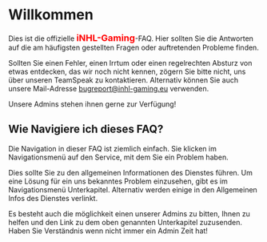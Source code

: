 # Willkommen

Dies ist die offizielle <b style="color:red; font-size:18px">iNHL-Gaming</b>-FAQ. 
Hier sollten Sie die Antworten auf die am häufigsten gestellten Fragen oder auftretenden Probleme finden.

Sollten Sie einen Fehler, einen Irrtum oder einen regelrechten Absturz von etwas entdecken, das wir noch nicht kennen, zögern Sie bitte nicht, uns über unseren TeamSpeak zu kontaktieren. 
Alternativ können Sie auch unsere Mail-Adresse bugreport@inhl-gaming.eu verwenden.

Unsere Admins stehen ihnen gerne zur Verfügung!

## Wie Navigiere ich dieses FAQ?

Die Navigation in dieser FAQ ist ziemlich einfach. Sie klicken im Navigationsmenü auf den Service, mit dem Sie ein Problem haben.

Dies sollte Sie zu den allgemeinen Informationen des Dienstes führen.
Um eine Lösung für ein uns bekanntes Problem einzusehen, gibt es im Navigationsmenü Unterkapitel.
Alternativ werden einige in den Allgemeinen Infos des Dienstes verlinkt.

Es besteht auch die möglichkeit einen unserer Admins zu bitten, Ihnen zu helfen und den Link zu dem oben genannten Unterkapitel zuzusenden. 
Haben Sie Verständnis wenn nicht immer ein Admin Zeit hat! 

